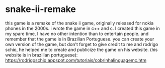 # snake-ii-remake
this game is a remake of the snake ii game, originally released for nokia phones in the 2000s. i wrote the game in c++ and c.
I created this game in my spare time, I have no other intention than to entertain people. and remember that the game is in Brazilian Portuguese.
you can create your own version of the game, but don't forget to give credit to me and rodrigo schio, he helped me to create and publicize the game on his website.
(his website is in brazilian portuguese):
https://rodrigoschio.appspot.com/tutoriais/cobrinhalinguagemc.htm
